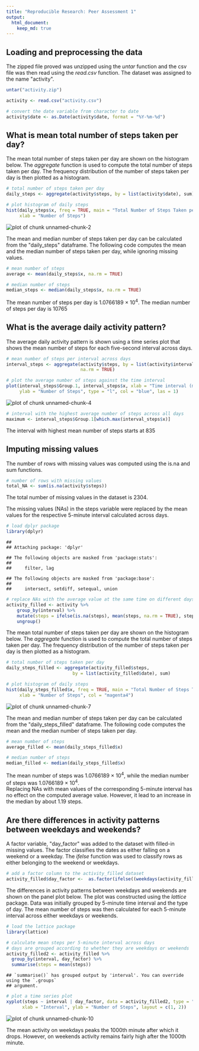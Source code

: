 ```yaml
---
title: "Reproducible Research: Peer Assessment 1"
output: 
  html_document:
    keep_md: true
---
```



## Loading and preprocessing the data  

The zipped file proved was unzipped using the *untar* function and the csv file was then read using the *read.csv* function. The dataset was assigned to the name "activity".  


```r
untar("activity.zip")

activity <- read.csv("activity.csv")

# convert the date variable from character to date
activity$date <- as.Date(activity$date, format = "%Y-%m-%d")
```


## What is mean total number of steps taken per day?

The mean total number of steps taken per day are shown on the histogram below. The *aggregate* function is used to compute the total number of steps taken per day. The frequency distribution of the number of steps taken per day is then plotted as a histogram. 


```r
# total number of steps taken per day 
daily_steps <- aggregate(activity$steps, by = list(activity$date), sum)

# plot histogram of daily steps
hist(daily_steps$x, freq = TRUE, main = "Total Number of Steps Taken per Day", 
     xlab = "Number of Steps")
```

![plot of chunk unnamed-chunk-2](figure/unnamed-chunk-2-1.png)

The mean and median number of steps taken per day can be calculated from the "daily_steps" dataframe. The following code computes the mean and the median number of steps taken per day, while ignoring missing values. 


```r
# mean number of steps
average <- mean(daily_steps$x, na.rm = TRUE)

# median number of steps
median_steps <- median(daily_steps$x, na.rm = TRUE)
```

The mean number of steps per day is 1.0766189 &times; 10<sup>4</sup>. 
The median number of steps per day is 10765

## What is the average daily activity pattern?

The average daily activity pattern is shown using a time series plot that shows the mean number of steps for each five-second interval across days.


```r
# mean number of steps per interval across days 
interval_steps <- aggregate(activity$steps, by = list(activity$interval), mean,
                            na.rm = TRUE)

# plot the average number of steps against the time interval 
plot(interval_steps$Group.1, interval_steps$x, xlab = "Time interval (minutes)", 
     ylab = "Number of Steps", type = "l", col = "blue", las = 1)
```

![plot of chunk unnamed-chunk-4](figure/unnamed-chunk-4-1.png)

```r
# interval with the highest average number of steps across all days
maximum <- interval_steps$Group.1[which.max(interval_steps$x)]
```

The interval with highest mean number of steps starts at 835

## Imputing missing values

The number of rows with missing values was computed using the is.na and sum functions. 


```r
# number of rows with missing values 
total_NA <- sum(is.na(activity$steps))
```

The total number of missing values in the dataset is 2304.  

The missing values (NAs) in the steps variable were replaced by the mean values for the respective  5-minute interval calculated across days.


```r
# load dplyr package
library(dplyr)
```

```
## 
## Attaching package: 'dplyr'
```

```
## The following objects are masked from 'package:stats':
## 
##     filter, lag
```

```
## The following objects are masked from 'package:base':
## 
##     intersect, setdiff, setequal, union
```

```r
# replace NAs with the average value at the same time on different days
activity_filled <- activity %>%
    group_by(interval) %>%
    mutate(steps = ifelse(is.na(steps), mean(steps, na.rm = TRUE), steps)) %>%
    ungroup()
```

The mean total number of steps taken per day are shown on the histogram below. The *aggregate* function is used to compute the total number of steps taken per day. The frequency distribution of the number of steps taken per day is then plotted as a histogram. 


```r
# total number of steps taken per day 
daily_steps_filled <- aggregate(activity_filled$steps, 
                         by = list(activity_filled$date), sum)

# plot histogram of daily steps
hist(daily_steps_filled$x, freq = TRUE, main = "Total Number of Steps Taken per Day", 
     xlab = "Number of Steps", col = "magenta4")
```

![plot of chunk unnamed-chunk-7](figure/unnamed-chunk-7-1.png)

The mean and median number of steps taken per day can be calculated from the "daily_steps_filled" dataframe. The following code computes the mean and the median number of steps taken per day. 


```r
# mean number of steps
average_filled <- mean(daily_steps_filled$x)

# median number of steps
median_filled <- median(daily_steps_filled$x)
```

The mean number of steps was 1.0766189 &times; 10<sup>4</sup>, while the median number of steps was 1.0766189 &times; 10<sup>4</sup>.  
Replacing NAs with mean values of the corresponding 5-minute interval has no effect on the computed average value. However, it lead to an increase in the median by about 1.19 steps.   


## Are there differences in activity patterns between weekdays and weekends?

A factor variable, "day_factor" was added to the dataset with filled-in missing values. The factor classifies the dates as either falling on a weekend or a weekday. The *ifelse* function was used to classify rows as either belonging to the weekend or weekdays.  


```r
# add a factor column to the activity_filled dataset 
activity_filled$day_factor <-  as.factor(ifelse((weekdays(activity_filled$date) == "Saturday" | weekdays(activity_filled$date) == "Sunday"), "Weekends", "Weekdays"))
```

The differences in activity patterns between weekdays and weekends are shown on the panel plot below. The plot was constructed using the *lattice* package. Data was initially grouped by 5-minute time interval and the type of day. The mean number of steps was then calculated for each 5-minute interval across either weekdays or weekends. 


```r
# load the lattice package 
library(lattice)

# calculate mean steps per 5-minute interval across days
# days are grouped according to whether they are weekdays or weekends 
activity_filled2 <- activity_filled %>%
  group_by(interval, day_factor) %>%
  summarise(steps = mean(steps))
```

```
## `summarise()` has grouped output by 'interval'. You can override using the `.groups`
## argument.
```

```r
# plot a time series plot 
xyplot(steps ~ interval | day_factor, data = activity_filled2, type = "l", 
      xlab = "Interval", ylab = "Number of Steps", layout = c(1, 2))
```

![plot of chunk unnamed-chunk-10](figure/unnamed-chunk-10-1.png)

The mean activity on weekdays peaks the 1000th minute after which it drops. However, on weekends activity remains fairly high after the 1000th minute. 

